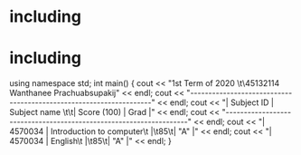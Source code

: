 # including <iostream>
# including <string>
using namespace std;
int main()
{
  cout << "1st Term of 2020 \t\\45132114  Wanthanee Prachuabsupakij" << endl;
  cout << "-------------------------------------------------------------------" << endl;
  cout << "| Subject ID | Subject name \t\t| Score (100) | Grad |" << endl;
  cout << "-------------------------------------------------------------------" << endl;
  cout << "|  4570034  | Introduction to computer\t |\t85\t| "A" |" << endl;
  cout << "|  4570034  | English\t |\t85\t| "A" |" << endl;
}  

  
